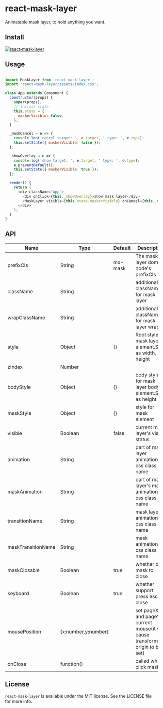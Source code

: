 # react-mask-layer

Animatable mask layer, to hold anything you want.

## Install

[![react-mask-layer](https://nodei.co/npm/react-mask-layer.png)](https://npmjs.org/package/react-mask-layer)

## Usage

```javascript

import MaskLayer from 'react-mask-layer';
import 'react-mask-layer/assets/index.css';

class App extends Component {
  constructor(props) {
    super(props);
    // initial state
    this.state = {
      maskerVisible: false,
    };
  }

  _maskCancel = e => {
    console.log('cancel target: ', e.target, ' type: ', e.type);
    this.setState({ maskerVisible: false });
  };

  _showOverlay = e => {
    console.log('show target: ', e.target, ' type: ', e.type);
    e.preventDefault();
    this.setState({ maskerVisible: true });
  };

  render() {
    return (
      <div className="App">
        <div onClick={this._showOverlay}>show mask layer</div>
        <MaskLayer visible={this.state.maskerVisible} onCancel={this._maskCancel} />
      </div>
    );
  }
}
```

## API

Name               | Type                | Default | Description
------------------ | ------------------- | ------- | ------------------------------------------------------------------------------
prefixCls          | String              | mx-mask | The mask layer dom node's prefixCls
className          | String              |         | additional className for mask layer
wrapClassName      | String              |         | additional className for mask layer wrap
style              | Object              | {}      | Root style for mask layer element.Such as width, height
zIndex             | Number              |         |
bodyStyle          | Object              | {}      | body style for mask layer body element.Such as height
maskStyle          | Object              | {}      | style for mask element
visible            | Boolean             | false   | current mask layer's visible status
animation          | String              |         | part of mask layer animation css class name
maskAnimation      | String              |         | part of mask layer's mask animation css class name
transitionName     | String              |         | mask layer animation css class name
maskTransitionName | String              |         | mask animation css class name
maskClosable       | Boolean             | true    | whether click mask to close
keyboard           | Boolean             | true    | whether support press esc to close
mousePosition      | {x:number,y:number} |         | set pageX and pageY of current mouse(it will cause transform origin to be set)
onClose            | function()          |         | called when click mask


## License

`react-mask-layer` is available under the MIT license. See the LICENSE file for more info.
